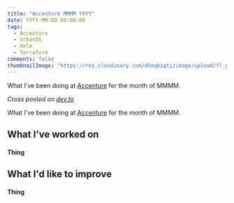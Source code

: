 ```yaml
---
title: "Accenture MMMM YYYY"
date: YYYY-MM-DD 00:00:00
tags:
  - Accenture
  - UrbanOS
  - Helm
  - Terraform
comments: false
thumbnailImage: "https://res.cloudinary.com/dheqbiqti/image/upload/fl_progressive,r_50:5/v1613437533/Projects/Vail/vail2020.png"
---
```


<!-- TODO -->
<!-- Remember to update thumbnail image for here and dev.to -->
<!-- Remember to grammarly: https://app.grammarly.com/ddocs/424887498 -->
<!-- Remember to update current projects + time/date -->
<!-- Post to devto and add crosslink -->
<!-- Add relevant tags on this post -->

What I've been doing at [Accenture](https://www.accenture.com/us-en/insights/industry-x-index) for the month of MMMM.

<!-- excerpt -->

_Cross posted on [dev.to](POSTLINK)_

What I've been doing at [Accenture](https://www.accenture.com/us-en/insights/industry-x-index) for the month of MMMM.

## What I've worked on

#### Thing

## What I'd like to improve

#### Thing
